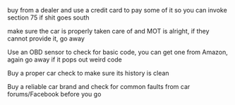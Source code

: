 buy from a dealer and use a credit card to pay some of it so you can invoke section 75 if shit goes south

make sure the car is properly taken care of and MOT is alright, if they cannot provide it, go away

Use an OBD sensor to check for basic code, you can get one from Amazon, again go away if it pops out weird code

Buy a proper car check to make sure its history is clean

Buy a reliable car brand and check for common faults from car forums/Facebook before you go
